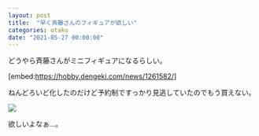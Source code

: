 ```yaml
---
layout: post
title:  "早く斉藤さんのフィギュアが欲しい"
categories: otaku
date: "2021-05-27 00:00:00"
---
```


どうやら斉藤さんがミニフィギュアになるらしい。

[embed:https://hobby.dengeki.com/news/1261582/]

ねんどろいど化したのだけど予約制ですっかり見逃していたのでもう買えない。

<a href="https://www.amazon.co.jp/Max-Factory-%E3%81%AD%E3%82%93%E3%81%A9%E3%82%8D%E3%81%84%E3%81%A9-%E3%82%86%E3%82%8B%E3%82%AD%E3%83%A3%E3%83%B3%E2%96%B3-%E5%A1%97%E8%A3%85%E6%B8%88%E3%81%BF%E5%8F%AF%E5%8B%95%E3%83%95%E3%82%A3%E3%82%AE%E3%83%A5%E3%82%A2/dp/B089NS8J8Y?__mk_ja_JP=%E3%82%AB%E3%82%BF%E3%82%AB%E3%83%8A&dchild=1&keywords=%E6%96%89%E8%97%A4%E6%81%B5%E9%82%A3&qid=1622265339&sr=8-2&linkCode=li3&tag=infirmaria112-22&linkId=14ac38ba07aef41445529259d9cc738f&language=ja_JP&ref_=as_li_ss_il" target="_blank"><img border="0" src="//ws-fe.amazon-adsystem.com/widgets/q?_encoding=UTF8&ASIN=B089NS8J8Y&Format=_SL250_&ID=AsinImage&MarketPlace=JP&ServiceVersion=20070822&WS=1&tag=infirmaria112-22&language=ja_JP" ></a><img src="https://ir-jp.amazon-adsystem.com/e/ir?t=infirmaria112-22&language=ja_JP&l=li3&o=9&a=B089NS8J8Y" width="1" height="1" border="0" alt="" style="border:none !important; margin:0px !important;" />

欲しいよなぁ...。
